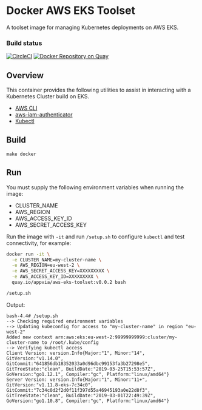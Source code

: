 # Docker AWS EKS Toolset

A toolset image for managing Kubernetes deployments on AWS EKS.

### Build status
[![CircleCI](https://circleci.com/gh/appvia/docker-aws-eks-toolset.svg?style=svg)](https://circleci.com/gh/appvia/docker-aws-eks-toolset)
[![Docker Repository on Quay](https://quay.io/repository/appvia/aws-eks-toolset/status "Docker Repository on Quay")](https://quay.io/repository/appvia/aws-eks-toolset)

## Overview
This container provides the following utilities to assist in interacting with a Kubernetes Cluster build on EKS.
- [AWS CLI](https://docs.aws.amazon.com/cli/index.html)
- [aws-iam-authenticator](https://docs.aws.amazon.com/eks/latest/userguide/install-aws-iam-authenticator.html)
- [Kubectl](https://kubernetes.io/docs/reference/kubectl/overview/)

## Build

`make docker`

## Run

You must supply the following environment variables when running the image:
* CLUSTER_NAME
* AWS_REGION
* AWS_ACCESS_KEY_ID
* AWS_SECRET_ACCESS_KEY

Run the image with `-it` and run `/setup.sh` to configure `kubectl` and test connectivity, for example:

```bash
docker run -it \
  -e CLUSTER_NAME=my-cluster-name \
  -e AWS_REGION=eu-west-2 \
  -e AWS_SECRET_ACCESS_KEY=XXXXXXXXX \
  -e AWS_ACCESS_KEY_ID=XXXXXXXXX \
  quay.io/appvia/aws-eks-toolset:v0.0.2 bash
```

```bash
/setup.sh
```

Output:

```
bash-4.4# /setup.sh
--> Checking required environment variables
--> Updating kubeconfig for access to "my-cluster-name" in region "eu-west-2"
Added new context arn:aws:eks:eu-west-2:99999999999:cluster/my-cluster-name to /root/.kube/config
--> Verifying kubectl access
Client Version: version.Info{Major:"1", Minor:"14", GitVersion:"v1.14.0", GitCommit:"641856db18352033a0d96dbc99153fa3b27298e5", GitTreeState:"clean", BuildDate:"2019-03-25T15:53:57Z", GoVersion:"go1.12.1", Compiler:"gc", Platform:"linux/amd64"}
Server Version: version.Info{Major:"1", Minor:"11+", GitVersion:"v1.11.8-eks-7c34c0", GitCommit:"7c34c0d2f2d0f11f397d55a46945193a0e22d8f3", GitTreeState:"clean", BuildDate:"2019-03-01T22:49:39Z", GoVersion:"go1.10.8", Compiler:"gc", Platform:"linux/amd64"}
```
